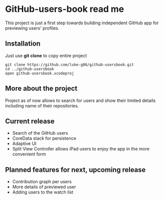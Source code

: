 # GitHub-users-book read me

This project is just a first step towards building independent GitHub app for previewing users' profiles.

## Installation

Just use **git clone** to copy entire project

```
git clone https://github.com/luke-g86/github-usersbook.git
cd ../github-usersbook
open github-usersbook.xcodeproj
```

## More about the project

Project as of now allows to search for users and show their limited details including name of their repositories.

## Current release
* Search of the GitHub users
* CoreData stack for persistence
* Adaptive UI
* Split View Controller allows iPad users to enjoy the app in the more convenient form

## Planned features for next, upcoming release
* Contribution graph per users
* More details of previewed user
* Adding users to the watch list
